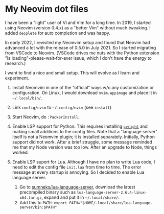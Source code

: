 # My Neovim dot files

I have been a "light" user of Vi and Vim for a long time. In 2019, I started using Neovim (version 0.4.x)
as a "better Vim" without much tweaking. I added `deoplete` for auto completion and was happy.

In early 2022, I revisited my Neomvim setup and found that Neovim had advanced a lot with the release of 0.5.0 in July 2021. So I started migrating from VSCode to Neovim. (VSCode drives me nuts with the Python extension "is loading"-please-wait-for-ever issue, which I don't have the energy to research.)

I want to find a nice and small setup. This will evolve as I learn and experiment.

1. Install Neomvim in one of the "official" ways w/o any customization or configuration.
   On Linux, I would download `nvim.appimage` and place it in `~/.local/bin/`.

2. Link `config/nvim` to `~/.config/nvim` (see `install`).

3. Start Neovim, do `:PackerInstall`.

4. Enable LSP support for Python. This requires installing [`pyright`](https://github.com/microsoft/pyright) and making small additions to the config files.
Note that a  "language server" itself is not a Neomvim plugin; it is installed separately. Initially, Python support did not work. After a brief struggle, some message reminded me that my Node version was too low. After an upgrade to Node, things worked.

4. Enable LSP suport for Lua. Although I have no plan to write Lua code, I need to edit the config file `init.lua` from time to time. The error message at every startup is annoying. So I decided to enable Lua language server.

   1. Go to [sumneko/lua-language-server](https://github.com/sumneko/lua-language-server), download the latest precompiled binary such as `lua-language-server-2.6.4-linux-x64.tar.gz`, expand and put it in `~/.local/share/`.
   2. Add this to `PATH`: `export PATH="$HOME/.local/share/lua-language-server/bin:$PATH"`
